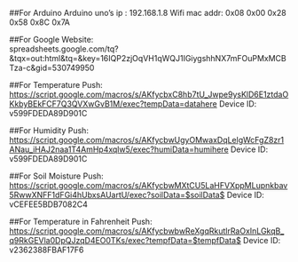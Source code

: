 ##For Arduino
Arduino uno’s ip : 192.168.1.8
Wifi mac addr: 0x08 0x00 0x28 0x58 0x8C 0x7A

##For Google
Website:  
spreadsheets.google.com/tq?&tqx=out:html&tq=&key=16IQP2zjOqVH1qWQJ1IGiygshhNX7mFOuPMxMCBTza-c&gid=530749950

##For Temperature
Push:
https://script.google.com/macros/s/AKfycbxC8hb7tU_Jwpe9ysKlD6E1ztdaOKkbyBEkFCF7Q3QVXwGvB1M/exec?tempData=datahere
Device ID:
v599FDEDA89D901C

##For Humidity
Push:
https://script.google.com/macros/s/AKfycbwUgyOMwaxDqLelgWcFgZ8zr1ANau_iHAJ2naa1T4AmHp4xqlw5/exec?humiData=humihere
Device ID:
v599FDEDA89D901C

##For Soil Moisture
Push:
https://script.google.com/macros/s/AKfycbwMXtCU5LaHFVXppMLupnkbav5RwwXNFF1dFGi4hUbxsAUartU/exec?soilData=$soilData$
Device ID:
vCEFEE5BDB7082C4

##For Temperature in Fahrenheit
Push:
https://script.google.com/macros/s/AKfycbwbwReXgqRkutlrRaOxInLGkqB_q9RkGEVla0DpQJzqD4EO0TKs/exec?tempfData=$tempfData$
Device ID:
v2362388FBAF17F6

